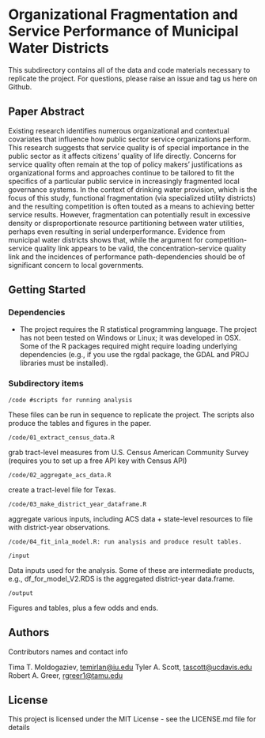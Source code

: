 # Organizational Fragmentation and Service Performance of Municipal Water Districts

This subdirectory contains all of the data and code materials necessary to replicate the project. For questions, please raise an issue and tag us here on Github.

## Paper Abstract
Existing research identifies numerous organizational and contextual covariates that influence how public sector service organizations perform. This research suggests that service quality is of special importance in the public sector as it affects citizens’ quality of life directly. Concerns for service quality often remain at the top of policy makers’ justifications as organizational forms and approaches continue to be tailored to fit the specifics of a particular public service in increasingly fragmented local governance systems. In the context of drinking water provision, which is the focus of this study, functional fragmentation (via specialized utility districts) and the resulting competition is often touted as a means to achieving better service results. However, fragmentation can potentially result in excessive density or disproportionate resource partitioning between water utilities, perhaps even resulting in serial underperformance. Evidence from municipal water districts shows that, while the argument for competition-service quality link appears to be valid, the concentration-service quality link and the incidences of performance path-dependencies should be of significant concern to local governments. 


## Getting Started

### Dependencies

* The project requires the R statistical programming language. The project has not been tested on Windows or Linux; it was developed in OSX. Some of the R packages required might require loading underlying dependencies (e.g., if you use the rgdal package, the GDAL and PROJ libraries must be installed).


### Subdirectory items
    /code #scripts for running analysis

These files can be run in sequence to replicate the project. The scripts also produce the tables and figures in the paper.

    /code/01_extract_census_data.R
    
grab tract-level measures from U.S. Census American Community Survey (requires you to set up a free API key with Census API)

    /code/02_aggregate_acs_data.R

create a tract-level file for Texas.

    /code/03_make_district_year_dataframe.R
  
aggregate various inputs, including ACS data + state-level resources to file with district-year observations.

    /code/04_fit_inla_model.R: run analysis and produce result tables.

    /input
Data inputs used for the analysis. Some of these are intermediate products, e.g., df_for_model_V2.RDS is the aggregated district-year data.frame.

    /output
Figures and tables, plus a few odds and ends.
## Authors

Contributors names and contact info

Tima T. Moldogaziev, temirlan@iu.edu
Tyler A. Scott, tascott@ucdavis.edu  
Robert A. Greer, rgreer1@tamu.edu

## License

This project is licensed under the MIT License - see the LICENSE.md file for details

